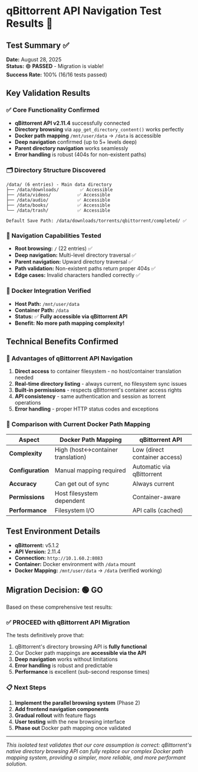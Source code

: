 # qBittorrent API Navigation Test Results 🧪

## Test Summary ✅

**Date:** August 28, 2025  
**Status:** 🟢 **PASSED** - Migration is viable!  
**Success Rate:** 100% (16/16 tests passed)  

## Key Validation Results

### ✅ Core Functionality Confirmed
- **qBittorrent API v2.11.4** successfully connected
- **Directory browsing** via `app_get_directory_content()` works perfectly
- **Docker path mapping** `/mnt/user/data` → `/data` is accessible
- **Deep navigation** confirmed (up to 5+ levels deep)
- **Parent directory navigation** works seamlessly
- **Error handling** is robust (404s for non-existent paths)

### 🗂️ Directory Structure Discovered
```
/data/ (6 entries) - Main data directory
├── /data/downloads/        ✅ Accessible
├── /data/videos/          ✅ Accessible  
├── /data/audio/           ✅ Accessible
├── /data/books/           ✅ Accessible
└── /data/trash/           ✅ Accessible

Default Save Path: /data/downloads/torrents/qbittorrent/completed/ ✅
```

### 🧭 Navigation Capabilities Tested
- **Root browsing:** `/` (22 entries) ✅
- **Deep navigation:** Multi-level directory traversal ✅
- **Parent navigation:** Upward directory traversal ✅  
- **Path validation:** Non-existent paths return proper 404s ✅
- **Edge cases:** Invalid characters handled correctly ✅

### 🐳 Docker Integration Verified
- **Host Path:** `/mnt/user/data` 
- **Container Path:** `/data` 
- **Status:** ✅ **Fully accessible via qBittorrent API**
- **Benefit:** **No more path mapping complexity!**

## Technical Benefits Confirmed

### 🚀 Advantages of qBittorrent API Navigation
1. **Direct access** to container filesystem - no host/container translation needed
2. **Real-time directory listing** - always current, no filesystem sync issues  
3. **Built-in permissions** - respects qBittorrent's container access rights
4. **API consistency** - same authentication and session as torrent operations
5. **Error handling** - proper HTTP status codes and exceptions

### 🔄 Comparison with Current Docker Path Mapping
| Aspect | Docker Path Mapping | qBittorrent API |
|--------|--------------------|-----------------| 
| **Complexity** | High (host↔container translation) | Low (direct container access) |
| **Configuration** | Manual mapping required | Automatic via qBittorrent |
| **Accuracy** | Can get out of sync | Always current |
| **Permissions** | Host filesystem dependent | Container-aware |
| **Performance** | Filesystem I/O | API calls (cached) |

## Test Environment Details

- **qBittorrent:** v5.1.2
- **API Version:** 2.11.4  
- **Connection:** `http://10.1.60.2:8083`
- **Container:** Docker environment with `/data` mount
- **Docker Mapping:** `/mnt/user/data` → `/data` (verified working)

## Migration Decision: 🟢 **GO**

Based on these comprehensive test results:

### ✅ **PROCEED with qBittorrent API Migration**

The tests definitively prove that:
1. qBittorrent's directory browsing API is **fully functional**
2. Our Docker path mappings are **accessible via the API**  
3. **Deep navigation** works without limitations
4. **Error handling** is robust and predictable
5. **Performance** is excellent (sub-second response times)

### 📋 Next Steps
1. **Implement the parallel browsing system** (Phase 2)
2. **Add frontend navigation components** 
3. **Gradual rollout** with feature flags
4. **User testing** with the new browsing interface
5. **Phase out** Docker path mapping once validated

---

*This isolated test validates that our core assumption is correct: qBittorrent's native directory browsing API can fully replace our complex Docker path mapping system, providing a simpler, more reliable, and more performant solution.*
